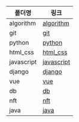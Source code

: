| 폴더명     | 링크                       |
| ---------- | -------------------------- |
| algorithm  | [algorithm](./algorithm)   |
| git        | [git](./git)               |
| python     | [python](./python)         |
| html_css   | [html_css](./html_css)     |
| javascript | [javascript](./javascript) |
| django     | [django](./django)         |
| vue        | [vue](./vue)               |
| db         | [db](./db)                 |
| nft        | [nft](./nft)               |
| java       | [java](./java)             |

